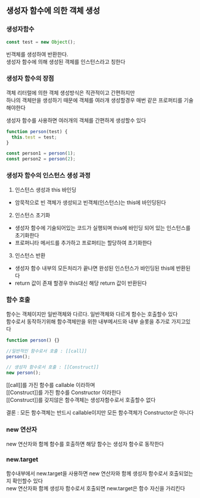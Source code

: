 ## 생성자 함수에 의한 객체 생성

### 생성자함수

```javascript
const test = new Object();
```

빈객체를 생성하여 반환한다.<br>
생성자 함수에 의해 생성된 객체를 인스턴스라고 칭한다

### 생성자 함수의 장점

객체 리터럴에 의한 객체 생성방식은 직관적이고 간편하지만 <br>
하나의 객체만을 생성하기 때문에 객체를 여러개 생성할경우 매번 같은 프로퍼티를 기술해야한다<br>

생성자 함수를 사용하면 여러개의 객체를 간편하게 생성할수 있다

```javascript
function person(test) {
  this.test = test;
}

const person1 = person(1);
const person2 = person(2);
```

### 생성자 함수의 인스턴스 생성 과정

1. 인스턴스 생성과 this 바인딩

- 암묵적으로 빈 객체가 생성되고 빈객체(인스턴스)는 this에 바인딩된다

2. 인스턴스 초기화

- 생성자 함수에 기술되어있는 코드가 실행되며 this에 바인딩 되어 있는 인스턴스를 초기화한다
- 프로퍼니타 메서드를 추가하고 프로퍼티는 할당하여 초기화한다

3. 인스턴스 반환

- 생성자 함수 내부의 모든처리가 끝나면 완성된 인스턴스가 바인딩된 this에 반환된다
- return 값이 존재 할경우 this대신 해당 return 값이 반환된다

### 함수 호출

함수는 객체이지만 일반객체와 다르다. 일반객체와 다르게 함수는 호출할수 있다 <br>
함수로서 동작하기위해 함수객체만을 위한 내부메서드와 내부 슬롯을 추가로 가지고있다

```javascript
function person() {}

//일반적인 함수로서 호출 : [[call]]
person();

// 생성자 함수로서 호출 : [[Construct]]
new person();
```

[[call]]를 가진 함수를 callable 이라하며 <br>
[[Construct]]를 가진 함수를 Constructor 이라한다<br>
[[Construct]]를 갖지않은 함수객체는 생성자함수로서 호출할수 없다

결론 : 모든 함수객체는 반드시 callable이지만 모든 함수객체가 Constructor은 아니다

### new 연산자

new 연산자와 함께 함수를 호출하면 해당 함수는 생성자 함수로 동작한다

### new.target

함수내부에서 new.target을 사용하면 new 연산자와 함께 생성자 함수로서 호출되었는지 확인할수 있다<br>
new 연산자화 함께 생성자 함수로서 호출되면 new.target은 함수 자신을 가리킨다
